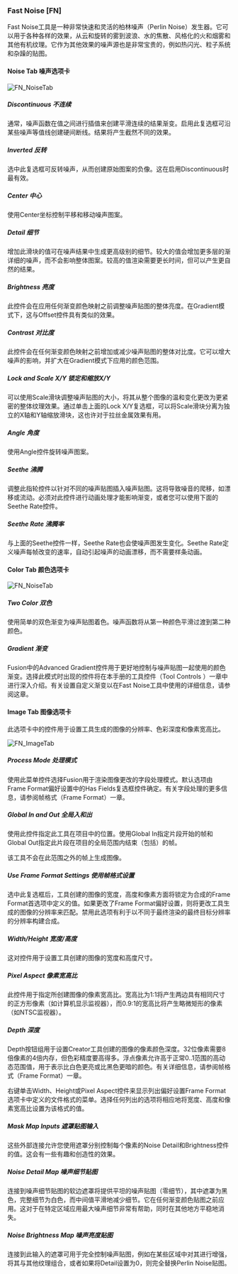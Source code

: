 ### Fast Noise [FN]

Fast Noise工具是一种非常快速和灵活的柏林噪声（Perlin Noise）发生器。它可以用于各种各样的效果，从云和旋转的雾到波浪、水的焦散、风格化的火和烟雾和其他有机纹理。它作为其他效果的噪声源也是非常宝贵的，例如热闪光、粒子系统和杂躁的贴图。

#### Noise Tab 噪声选项卡

![FN_NoiseTab](images\FN_NoiseTab.png)

##### Discontinuous 不连续

通常，噪声函数在值之间进行插值来创建平滑连续的结果渐变。启用此复选框可沿某些噪声等值线创建硬间断线。结果将产生截然不同的效果。

##### Inverted 反转

选中此复选框可反转噪声，从而创建原始图案的负像。这在启用Discontinuous时最有效。

##### Center 中心

使用Center坐标控制平移和移动噪声图案。

##### Detail 细节

增加此滑块的值可在噪声结果中生成更高级别的细节。较大的值会增加更多层的渐详细的噪声，而不会影响整体图案。较高的值渲染需要更长时间，但可以产生更自然的结果。

##### Brightness 亮度

此控件会在应用任何渐变颜色映射之前调整噪声贴图的整体亮度。在Gradient模式下，这与Offset控件具有类似的效果。

##### Contrast 对比度

此控件会在任何渐变颜色映射之前增加或减少噪声贴图的整体对比度。它可以增大噪声的影响，并扩大在Gradient模式下应用的颜色范围。

##### Lock and Scale X/Y 锁定和缩放X/Y

可以使用Scale滑块调整噪声贴图的大小，将其从整个图像的温和变化更改为更紧密的整体纹理效果。通过单击上面的Lock X/Y复选框，可以将Scale滑块分离为独立的X轴和Y轴缩放滑块，这也许对于拉丝金属效果有用。

##### Angle 角度

使用Angle控件旋转噪声图案。

##### Seethe 沸腾

调整此指轮控件以针对不同的噪声贴图插入噪声贴图。这将导致噪音的爬移，如漂移或流动。必须对此控件进行动画处理才能影响渐变，或者您可以使用下面的Seethe Rate控件。

##### Seethe Rate 沸腾率

与上面的Seethe控件一样，Seethe Rate也会使噪声图发生变化。Seethe Rate定义噪声每帧改变的速率，自动引起噪声的动画漂移，而不需要样条动画。

#### Color Tab 颜色选项卡

![FN_NoiseTab](images\FN_NoiseTab.png)

##### Two Color 双色

使用简单的双色渐变为噪声贴图着色。噪声函数将从第一种颜色平滑过渡到第二种颜色。

##### Gradient 渐变

Fusion中的Advanced Gradient控件用于更好地控制与噪声贴图一起使用的颜色渐变。选择此模式时出现的控件将在本手册的工具控件（Tool Controls ）一章中进行深入介绍。有关设置自定义渐变以在Fast Noise工具中使用的详细信息，请参阅这章。

#### Image Tab 图像选项卡

此选项卡中的控件用于设置工具生成的图像的分辨率、色彩深度和像素宽高比。

![FN_ImageTab](images\FN_ImageTab.png)

##### Process Mode 处理模式

使用此菜单控件选择Fusion用于渲染图像更改的字段处理模式。默认选项由Frame Format偏好设置中的Has Fields复选框控件确定。有关字段处理的更多信息，请参阅帧格式（Frame Format）一章。

##### Global In and Out 全局入和出

使用此控件指定此工具在项目中的位置。使用Global In指定片段开始的帧和Global Out指定此片段在项目的全局范围内结束（包括）的帧。

该工具不会在此范围之外的帧上生成图像。

##### Use Frame Format Settings 使用帧格式设置

选中此复选框后，工具创建的图像的宽度，高度和像素方面将锁定为合成的Frame Format首选项中定义的值。如果更改了Frame Format偏好设置，则将更改工具生成的图像的分辨率来匹配。禁用此选项有利于以不同于最终渲染的最终目标分辨率的分辨率构建合成。

##### Width/Height 宽度/高度

这对控件用于设置工具创建的图像的宽度和高度尺寸。

##### Pixel Aspect 像素宽高比

此控件用于指定所创建图像的像素宽高比。宽高比为1:1将产生两边具有相同尺寸的正方形像素（如计算机显示监视器），而0.9:1的宽高比将产生略微矩形的像素（如NTSC监视器）。

##### Depth 深度

Depth按钮组用于设置Creator工具创建的图像的像素颜色深度。32位像素需要8倍像素的4倍内存，但色彩精度要高得多。浮点像素允许高于正常0..1范围的高动态范围值，用于表示比白色更亮或比黑色更暗的颜色。有关详细信息，请参阅帧格式（Frame Format）一章。

右键单击Width、Height或Pixel Aspect控件来显示列出偏好设置Frame Format选项卡中定义的文件格式的菜单。选择任何列出的选项将相应地将宽度、高度和像素宽高比设置为该格式的值。

##### Mask Map Inputs 遮罩贴图输入

这些外部连接允许您使用遮罩分别控制每个像素的Noise Detail和Brightness控件的值。这会有一些有趣和创造性的效果。

##### Noise Detail Map 噪声细节贴图

连接到噪声细节贴图的软边遮罩将提供平坦的噪声贴图（零细节），其中遮罩为黑色，完整细节为白色，而中间值平滑地减少细节。它在任何渐变颜色贴图之前应用。这对于在特定区域应用最大噪声细节非常有帮助，同时在其他地方平稳地消失。

##### Noise Brightness Map 噪声亮度贴图

连接到此输入的遮罩可用于完全控制噪声贴图，例如在某些区域中对其进行增强，将其与其他纹理组合，或者如果将Detail设置为0，则完全替换Perlin Noise贴图。